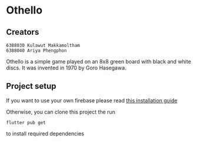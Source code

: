 # Othello

## Creators
```
6388030 Kulawut Makkamoltham
6388040 Ariya Phengphon 
```


Othello is a simple game played on an 8x8 green board with black and white discs. It was invented in 1970 by Goro Hasegawa. 

## Project setup

If you want to use your own firebase please read [this installation guide](https://firebase.google.com/docs/flutter/setup?platform=android)

Otherwise, you can clone this project the run
```
flutter pub get
```
to install required dependencies



